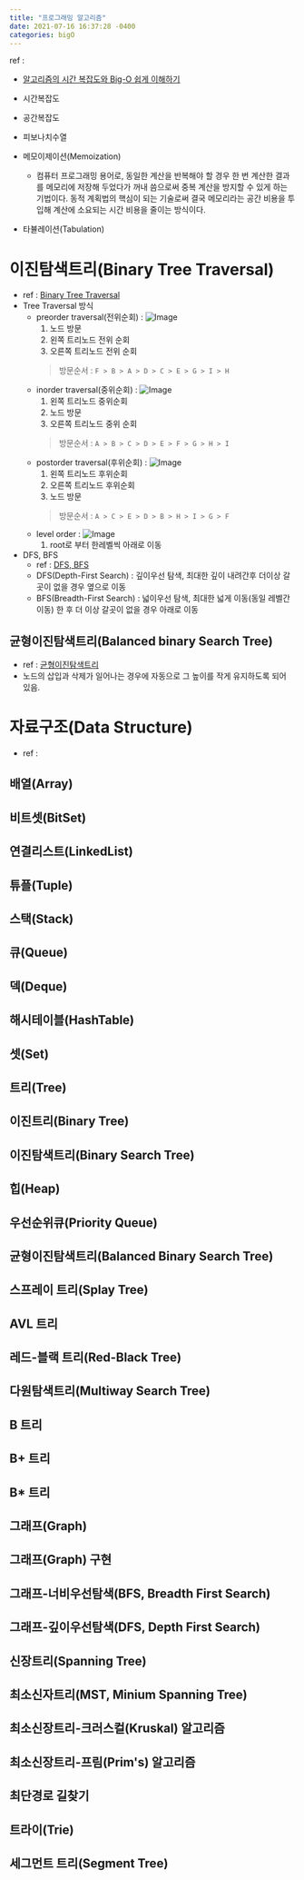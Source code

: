 ```yaml
---
title: "프로그래밍 알고리즘"
date: 2021-07-16 16:37:28 -0400
categories: bigO
---
```


ref : 
- [알고리즘의 시간 복잡도와 Big-O 쉽게 이해하기](https://blog.chulgil.me/algorithm/)

- 시간복잡도
- 공간복잡도
- 피보나치수열
- 메모이제이션(Memoization)
  - 컴퓨터 프로그래밍 용어로, 동일한 계산을 반복해야 할 경우 한 번 계산한 결과를 메모리에 저장해 두었다가 꺼내 씀으로써 중복 계산을 방지할 수 있게 하는 기법이다. 동적 계획법의 핵심이 되는 기술로써 결국 메모리라는 공간 비용을 투입해 계산에 소요되는 시간 비용을 줄이는 방식이다.
- 타뷸레이션(Tabulation)

# 이진탐색트리(Binary Tree Traversal)
  - ref : [Binary Tree Traversal](https://gnujoow.github.io/ds/2016/09/01/DS4-TreeTraversal/)
  - Tree Traversal 방식
    - preorder traversal(전위순회) : ![Image](https://upload.wikimedia.org/wikipedia/commons/thumb/d/d4/Sorted_binary_tree_preorder.svg/220px-Sorted_binary_tree_preorder.svg.png)
      1. 노드 방문
      2. 왼쪽 트리노드 전위 순회
      3. 오른쪽 트리노드 전위 순회
      > 방문순서 : ``` F > B > A > D > C > E > G > I > H ```
    - inorder traversal(중위순회) : ![Image](https://upload.wikimedia.org/wikipedia/commons/thumb/7/77/Sorted_binary_tree_inorder.svg/220px-Sorted_binary_tree_inorder.svg.png)
      1. 왼쪽 트리노드 중위순회
      2. 노드 방문
      3. 오른쪽 트리노드 중위 순회
      > 방문순서 : ``` A > B > C > D > E > F > G > H > I ```
    - postorder traversal(후위순회) : ![Image](https://upload.wikimedia.org/wikipedia/commons/thumb/9/9d/Sorted_binary_tree_postorder.svg/220px-Sorted_binary_tree_postorder.svg.png)
      1. 왼쪽 트리노드 후위순회
      2. 오른쪽 트리노드 후위순회
      3. 노드 방문
      > 방문순서 : ``` A > C > E > D > B > H > I > G > F ```
    - level order : ![Image](https://upload.wikimedia.org/wikipedia/commons/thumb/d/d1/Sorted_binary_tree_breadth-first_traversal.svg/220px-Sorted_binary_tree_breadth-first_traversal.svg.png)
      1. root로 부터 한레벨씩 아래로 이동
  - DFS, BFS
    - ref : [DFS, BFS](https://devuna.tistory.com/32)
    - DFS(Depth-First Search) : 깊이우선 탐색, 최대한 깊이 내려간후 더이상 갈 곳이 없을 경우 옆으로 이동
    - BFS(Breadth-First Search) : 넓이우선 탐색, 최대한 넓게 이동(동일 레벨간 이동) 한 후 더 이상 갈곳이 없을 경우 아래로 이동
## 균형이진탐색트리(Balanced binary Search Tree)
- ref : [균형이진탐색트리](https://jackpot53.tistory.com/17)
- 노드의 삽입과 삭제가 일어나는 경우에 자동으로 그 높이를 작게 유지하도록 되어 있음.

# 자료구조(Data Structure)
- ref : []()
## 배열(Array)
## 비트셋(BitSet)
## 연결리스트(LinkedList)
## 튜플(Tuple)
## 스택(Stack)
## 큐(Queue)
## 덱(Deque)
## 해시테이블(HashTable)
## 셋(Set)
## 트리(Tree)
## 이진트리(Binary Tree)
## 이진탐색트리(Binary Search Tree)
## 힙(Heap)
## 우선순위큐(Priority Queue)
## 균형이진탐색트리(Balanced Binary Search Tree)
## 스프레이 트리(Splay Tree)
## AVL 트리
## 레드-블랙 트리(Red-Black Tree)
## 다원탐색트리(Multiway Search Tree)
## B 트리
## B+ 트리
## B* 트리
## 그래프(Graph)
## 그래프(Graph) 구현
## 그래프-너비우선탐색(BFS, Breadth First Search)
## 그래프-깊이우선탐색(DFS, Depth First Search)
## 신장트리(Spanning Tree)
## 최소신자트리(MST, Minium Spanning Tree)
## 최소신장트리-크러스컬(Kruskal) 알고리즘
## 최소신장트리-프림(Prim's) 알고리즘
## 최단경로 길찾기
## 트라이(Trie)
## 세그먼트 트리(Segment Tree)

